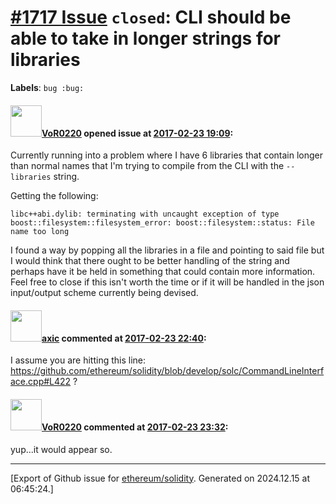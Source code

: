 # [\#1717 Issue](https://github.com/ethereum/solidity/issues/1717) `closed`: CLI should be able to take in longer strings for libraries
**Labels**: `bug :bug:`


#### <img src="https://avatars.githubusercontent.com/u/7756785?u=2893ea91743ac89ee3846d1f5c7209720e834129&v=4" width="50">[VoR0220](https://github.com/VoR0220) opened issue at [2017-02-23 19:09](https://github.com/ethereum/solidity/issues/1717):

Currently running into a problem where I have 6 libraries that contain longer than normal names that I'm trying to compile from the CLI with the ```--libraries``` string. 

Getting the following:

```
libc++abi.dylib: terminating with uncaught exception of type boost::filesystem::filesystem_error: boost::filesystem::status: File name too long
```

I found a way by popping all the libraries in a file and pointing to said file but I would think that there ought to be better handling of the string and perhaps have it be held in something that could contain more information. Feel free to close if this isn't worth the time or if it will be handled in the json input/output scheme currently being devised. 

#### <img src="https://avatars.githubusercontent.com/u/20340?v=4" width="50">[axic](https://github.com/axic) commented at [2017-02-23 22:40](https://github.com/ethereum/solidity/issues/1717#issuecomment-282145491):

I assume you are hitting this line: https://github.com/ethereum/solidity/blob/develop/solc/CommandLineInterface.cpp#L422 ?

#### <img src="https://avatars.githubusercontent.com/u/7756785?u=2893ea91743ac89ee3846d1f5c7209720e834129&v=4" width="50">[VoR0220](https://github.com/VoR0220) commented at [2017-02-23 23:32](https://github.com/ethereum/solidity/issues/1717#issuecomment-282156416):

yup...it would appear so.


-------------------------------------------------------------------------------



[Export of Github issue for [ethereum/solidity](https://github.com/ethereum/solidity). Generated on 2024.12.15 at 06:45:24.]
